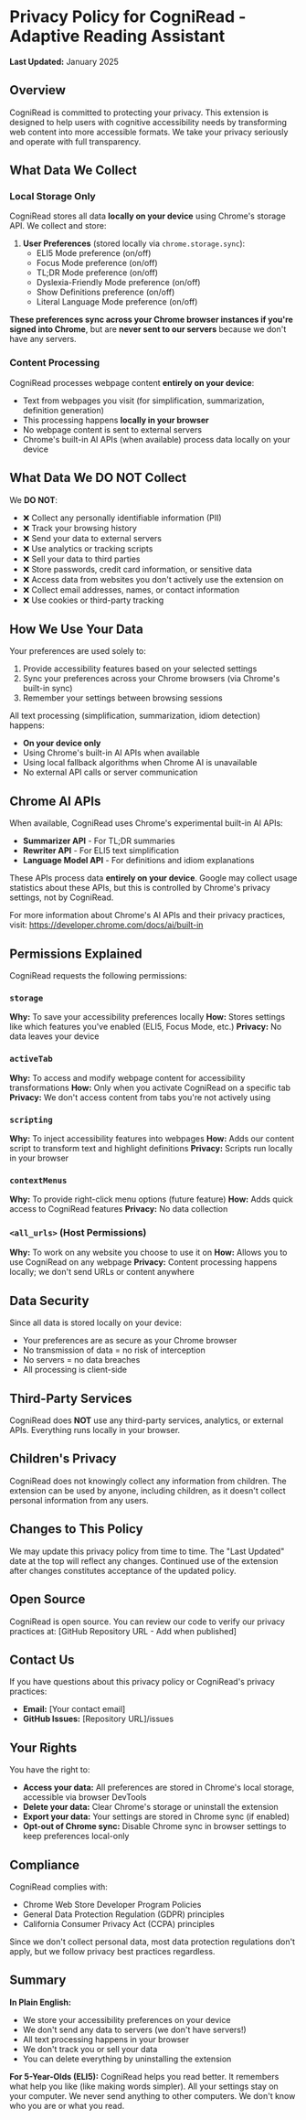 # Privacy Policy for CogniRead - Adaptive Reading Assistant

**Last Updated:** January 2025

## Overview

CogniRead is committed to protecting your privacy. This extension is designed to help users with cognitive accessibility needs by transforming web content into more accessible formats. We take your privacy seriously and operate with full transparency.

## What Data We Collect

### Local Storage Only
CogniRead stores all data **locally on your device** using Chrome's storage API. We collect and store:

1. **User Preferences** (stored locally via `chrome.storage.sync`):
   - ELI5 Mode preference (on/off)
   - Focus Mode preference (on/off)
   - TL;DR Mode preference (on/off)
   - Dyslexia-Friendly Mode preference (on/off)
   - Show Definitions preference (on/off)
   - Literal Language Mode preference (on/off)

**These preferences sync across your Chrome browser instances if you're signed into Chrome**, but are **never sent to our servers** because we don't have any servers.

### Content Processing
CogniRead processes webpage content **entirely on your device**:
- Text from webpages you visit (for simplification, summarization, definition generation)
- This processing happens **locally in your browser**
- No webpage content is sent to external servers
- Chrome's built-in AI APIs (when available) process data locally on your device

## What Data We DO NOT Collect

We **DO NOT**:
- ❌ Collect any personally identifiable information (PII)
- ❌ Track your browsing history
- ❌ Send your data to external servers
- ❌ Use analytics or tracking scripts
- ❌ Sell your data to third parties
- ❌ Store passwords, credit card information, or sensitive data
- ❌ Access data from websites you don't actively use the extension on
- ❌ Collect email addresses, names, or contact information
- ❌ Use cookies or third-party tracking

## How We Use Your Data

Your preferences are used solely to:
1. Provide accessibility features based on your selected settings
2. Sync your preferences across your Chrome browsers (via Chrome's built-in sync)
3. Remember your settings between browsing sessions

All text processing (simplification, summarization, idiom detection) happens:
- **On your device only**
- Using Chrome's built-in AI APIs when available
- Using local fallback algorithms when Chrome AI is unavailable
- No external API calls or server communication

## Chrome AI APIs

When available, CogniRead uses Chrome's experimental built-in AI APIs:
- **Summarizer API** - For TL;DR summaries
- **Rewriter API** - For ELI5 text simplification
- **Language Model API** - For definitions and idiom explanations

These APIs process data **entirely on your device**. Google may collect usage statistics about these APIs, but this is controlled by Chrome's privacy settings, not by CogniRead.

For more information about Chrome's AI APIs and their privacy practices, visit:
https://developer.chrome.com/docs/ai/built-in

## Permissions Explained

CogniRead requests the following permissions:

### `storage`
**Why:** To save your accessibility preferences locally
**How:** Stores settings like which features you've enabled (ELI5, Focus Mode, etc.)
**Privacy:** No data leaves your device

### `activeTab`
**Why:** To access and modify webpage content for accessibility transformations
**How:** Only when you activate CogniRead on a specific tab
**Privacy:** We don't access content from tabs you're not actively using

### `scripting`
**Why:** To inject accessibility features into webpages
**How:** Adds our content script to transform text and highlight definitions
**Privacy:** Scripts run locally in your browser

### `contextMenus`
**Why:** To provide right-click menu options (future feature)
**How:** Adds quick access to CogniRead features
**Privacy:** No data collection

### `<all_urls>` (Host Permissions)
**Why:** To work on any website you choose to use it on
**How:** Allows you to use CogniRead on any webpage
**Privacy:** Content processing happens locally; we don't send URLs or content anywhere

## Data Security

Since all data is stored locally on your device:
- Your preferences are as secure as your Chrome browser
- No transmission of data = no risk of interception
- No servers = no data breaches
- All processing is client-side

## Third-Party Services

CogniRead does **NOT** use any third-party services, analytics, or external APIs. Everything runs locally in your browser.

## Children's Privacy

CogniRead does not knowingly collect any information from children. The extension can be used by anyone, including children, as it doesn't collect personal information from any users.

## Changes to This Policy

We may update this privacy policy from time to time. The "Last Updated" date at the top will reflect any changes. Continued use of the extension after changes constitutes acceptance of the updated policy.

## Open Source

CogniRead is open source. You can review our code to verify our privacy practices at:
[GitHub Repository URL - Add when published]

## Contact Us

If you have questions about this privacy policy or CogniRead's privacy practices:

- **Email:** [Your contact email]
- **GitHub Issues:** [Repository URL]/issues

## Your Rights

You have the right to:
- **Access your data:** All preferences are stored in Chrome's local storage, accessible via browser DevTools
- **Delete your data:** Clear Chrome's storage or uninstall the extension
- **Export your data:** Your settings are stored in Chrome sync (if enabled)
- **Opt-out of Chrome sync:** Disable Chrome sync in browser settings to keep preferences local-only

## Compliance

CogniRead complies with:
- Chrome Web Store Developer Program Policies
- General Data Protection Regulation (GDPR) principles
- California Consumer Privacy Act (CCPA) principles

Since we don't collect personal data, most data protection regulations don't apply, but we follow privacy best practices regardless.

## Summary

**In Plain English:**
- We store your accessibility preferences on your device
- We don't send any data to servers (we don't have servers!)
- All text processing happens in your browser
- We don't track you or sell your data
- You can delete everything by uninstalling the extension

**For 5-Year-Olds (ELI5):**
CogniRead helps you read better. It remembers what help you like (like making words simpler). All your settings stay on your computer. We never send anything to other computers. We don't know who you are or what you read.
